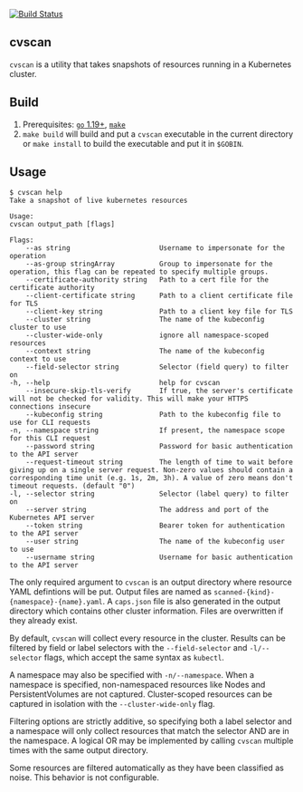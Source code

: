 [![Build Status](https://app.travis-ci.com/IBM/cvscan.svg?branch=master)](https://app.travis-ci.com/IBM/cvscan)

## cvscan

`cvscan` is a utility that takes snapshots of resources running in a Kubernetes
cluster.

## Build
1. Prerequisites: [`go` 1.19+](https://golang.org/dl/),
   [`make`](https://www.gnu.org/software/make/)
1. `make build` will build and put a `cvscan` executable in the current directory or `make
   install` to build the executable and put it in `$GOBIN`.

## Usage

    $ cvscan help
    Take a snapshot of live kubernetes resources

    Usage:
    cvscan output_path [flags]

    Flags:
        --as string                      Username to impersonate for the operation
        --as-group stringArray           Group to impersonate for the operation, this flag can be repeated to specify multiple groups.
        --certificate-authority string   Path to a cert file for the certificate authority
        --client-certificate string      Path to a client certificate file for TLS
        --client-key string              Path to a client key file for TLS
        --cluster string                 The name of the kubeconfig cluster to use
        --cluster-wide-only              ignore all namespace-scoped resources
        --context string                 The name of the kubeconfig context to use
        --field-selector string          Selector (field query) to filter on
    -h, --help                           help for cvscan
        --insecure-skip-tls-verify       If true, the server's certificate will not be checked for validity. This will make your HTTPS connections insecure
        --kubeconfig string              Path to the kubeconfig file to use for CLI requests
    -n, --namespace string               If present, the namespace scope for this CLI request
        --password string                Password for basic authentication to the API server
        --request-timeout string         The length of time to wait before giving up on a single server request. Non-zero values should contain a corresponding time unit (e.g. 1s, 2m, 3h). A value of zero means don't timeout requests. (default "0")
    -l, --selector string                Selector (label query) to filter on
        --server string                  The address and port of the Kubernetes API server
        --token string                   Bearer token for authentication to the API server
        --user string                    The name of the kubeconfig user to use
        --username string                Username for basic authentication to the API server

The only required argument to `cvscan` is an output directory where resource YAML defintions will be put. Output files are named as `scanned-{kind}-{namespace}-{name}.yaml`. A `caps.json` file is also generated in the output directory which contains other cluster information. Files are overwritten if they already exist.

By default, `cvscan` will collect every resource in the cluster. Results can be filtered by field or label selectors with the `--field-selector` and `-l/--selector` flags, which accept the same syntax as `kubectl`.

A namespace may also be specified with `-n/--namespace`. When a namespace is specified, non-namespaced resources like Nodes and PersistentVolumes are not captured. Cluster-scoped resources can be captured in isolation with the `--cluster-wide-only` flag.

Filtering options are strictly additive, so specifying both a label selector and a namespace will only collect resources that match the selector AND are in the namespace. A logical OR may be implemented by calling `cvscan` multiple times with the same output directory.

Some resources are filtered automatically as they have been classified as noise. This behavior is not configurable.
